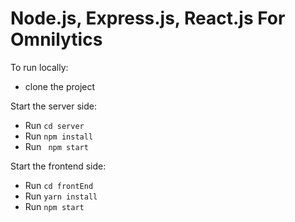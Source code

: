 # Node.js, Express.js, React.js For Omnilytics

To run locally:

* clone the project

Start the server side:
* Run `cd server`
* Run `npm install`
* Run ` npm start`

Start the frontend side:
* Run `cd frontEnd`
* Run `yarn install`
* Run `npm start`
